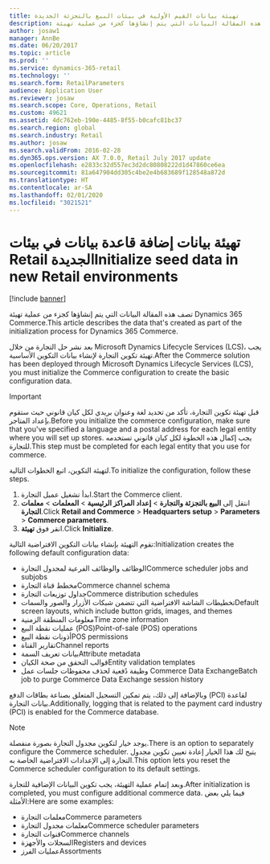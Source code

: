```yaml
---
title: تهيئة بيانات القيم الأولية في بيئات البيع بالتجزئة الجديدة
description: تصف هذه المقالة البيانات التي يتم إنشاؤها كجزء من عملية تهيئة Dynamics 365 Commerce.
author: josaw1
manager: AnnBe
ms.date: 06/20/2017
ms.topic: article
ms.prod: ''
ms.service: dynamics-365-retail
ms.technology: ''
ms.search.form: RetailParameters
audience: Application User
ms.reviewer: josaw
ms.search.scope: Core, Operations, Retail
ms.custom: 49621
ms.assetid: 4dc762eb-190e-4485-8f55-b0cafc81bc37
ms.search.region: global
ms.search.industry: Retail
ms.author: josaw
ms.search.validFrom: 2016-02-28
ms.dyn365.ops.version: AX 7.0.0, Retail July 2017 update
ms.openlocfilehash: e2833c32d557ec3d2dc80808222d1d47860ce6ea
ms.sourcegitcommit: 81a647904dd305c4be2e4b683689f128548a872d
ms.translationtype: HT
ms.contentlocale: ar-SA
ms.lasthandoff: 02/01/2020
ms.locfileid: "3021521"
---
```

# <a name="initialize-seed-data-in-new-retail-environments"></a><span data-ttu-id="9993c-103">تهيئة بيانات إضافة قاعدة بيانات في بيئات Retail الجديدة</span><span class="sxs-lookup"><span data-stu-id="9993c-103">Initialize seed data in new Retail environments</span></span>

[!include [banner](includes/banner.md)]

<span data-ttu-id="9993c-104">تصف هذه المقالة البيانات التي يتم إنشاؤها كجزء من عملية تهيئة Dynamics 365 Commerce.</span><span class="sxs-lookup"><span data-stu-id="9993c-104">This article describes the data that's created as part of the initialization process for Dynamics 365 Commerce.</span></span>

<span data-ttu-id="9993c-105">بعد نشر حل التجارة من خلال Microsoft Dynamics Lifecycle Services (LCS)، يجب تهيئة تكوين التجارة لإنشاء بيانات التكوين الأساسية.</span><span class="sxs-lookup"><span data-stu-id="9993c-105">After the Commerce solution has been deployed through Microsoft Dynamics Lifecycle Services (LCS), you must initialize the Commerce configuration to create the basic configuration data.</span></span>

> [!IMPORTANT]
> <span data-ttu-id="9993c-106">قبل تهيئة تكوين التجارة، تأكد من تحديد لغة وعنوان بريدي لكل كيان قانوني حيث ستقوم بإعداد المتاجر.</span><span class="sxs-lookup"><span data-stu-id="9993c-106">Before you initialize the commerce configuration, make sure that you've specified a language and a postal address for each legal entity where you will set up stores.</span></span> <span data-ttu-id="9993c-107">يجب إكمال هذه الخطوة لكل كيان قانوني تستخدمه للتجارة.</span><span class="sxs-lookup"><span data-stu-id="9993c-107">This step must be completed for each legal entity that you use for commerce.</span></span>

<span data-ttu-id="9993c-108">لتهيئة التكوين، اتبع الخطوات التالية.</span><span class="sxs-lookup"><span data-stu-id="9993c-108">To initialize the configuration, follow these steps.</span></span>

1. <span data-ttu-id="9993c-109">ابدأ تشغيل عميل التجارة.</span><span class="sxs-lookup"><span data-stu-id="9993c-109">Start the Commerce client.</span></span>
2. <span data-ttu-id="9993c-110">انتقل إلى **البيع بالتجزئة والتجارة** &gt; **إعداد المراكز الرئيسية** &gt; **المعلمات** &gt; **معلمات التجارة**.</span><span class="sxs-lookup"><span data-stu-id="9993c-110">Click **Retail and Commerce** &gt; **Headquarters setup** &gt; **Parameters** &gt; **Commerce parameters**.</span></span>
3. <span data-ttu-id="9993c-111">انقر فوق **تهيئة**.</span><span class="sxs-lookup"><span data-stu-id="9993c-111">Click **Initialize**.</span></span>

<span data-ttu-id="9993c-112">تقوم التهيئة بإنشاء بيانات التكوين الافتراضية التالية:</span><span class="sxs-lookup"><span data-stu-id="9993c-112">Initialization creates the following default configuration data:</span></span>

- <span data-ttu-id="9993c-113">الوظائف والوظائف الفرعية لمجدول التجارة</span><span class="sxs-lookup"><span data-stu-id="9993c-113">Commerce scheduler jobs and subjobs</span></span>
- <span data-ttu-id="9993c-114">مخطط قناة التجارة</span><span class="sxs-lookup"><span data-stu-id="9993c-114">Commerce channel schema</span></span>
- <span data-ttu-id="9993c-115">جداول توزيعات التجارة</span><span class="sxs-lookup"><span data-stu-id="9993c-115">Commerce distribution schedules</span></span>
- <span data-ttu-id="9993c-116">تخطيطات الشاشة الافتراضية التي تتضمن شبكات الأزرار والصور والسمات</span><span class="sxs-lookup"><span data-stu-id="9993c-116">Default screen layouts, which include button grids, images, and themes</span></span>
- <span data-ttu-id="9993c-117">معلومات المنطقة الزمنية</span><span class="sxs-lookup"><span data-stu-id="9993c-117">Time zone information</span></span>
- <span data-ttu-id="9993c-118">عمليات نقطة البيع (POS)</span><span class="sxs-lookup"><span data-stu-id="9993c-118">Point-of-sale (POS) operations</span></span>
- <span data-ttu-id="9993c-119">أذونات نقطة البيع</span><span class="sxs-lookup"><span data-stu-id="9993c-119">POS permissions</span></span>
- <span data-ttu-id="9993c-120">تقارير القناة</span><span class="sxs-lookup"><span data-stu-id="9993c-120">Channel reports</span></span>
- <span data-ttu-id="9993c-121">بيانات تعريف السمة</span><span class="sxs-lookup"><span data-stu-id="9993c-121">Attribute metadata</span></span>
- <span data-ttu-id="9993c-122">قوالب التحقق من صحة الكيان</span><span class="sxs-lookup"><span data-stu-id="9993c-122">Entity validation templates</span></span>
- <span data-ttu-id="9993c-123">وظيفة دًفعية لحذف محفوظات جلسات عمل Commerce Data Exchange</span><span class="sxs-lookup"><span data-stu-id="9993c-123">Batch job to purge Commerce Data Exchange session history</span></span>

<span data-ttu-id="9993c-124">وبالإضافة إلى ذلك، يتم تمكين التسجيل المتعلق بصناعة بطاقات الدفع (PCI) لقاعدة بيانات التجارة.</span><span class="sxs-lookup"><span data-stu-id="9993c-124">Additionally, logging that is related to the payment card industry (PCI) is enabled for the Commerce database.</span></span>

> [!NOTE]
> <span data-ttu-id="9993c-125">يوجد خيار لتكوين مجدول التجارة بصورة منفصلة.</span><span class="sxs-lookup"><span data-stu-id="9993c-125">There is an option to separately configure the Commerce scheduler.</span></span> <span data-ttu-id="9993c-126">يتيح لك هذا الخيار إعادة تعيين تكوين مجدول التجارة إلى الإعدادات الافتراضية الخاصة به.</span><span class="sxs-lookup"><span data-stu-id="9993c-126">This option lets you reset the Commerce scheduler configuration to its default settings.</span></span>

<span data-ttu-id="9993c-127">وبعد إتمام عملية التهيئة، يجب تكوين البيانات الإضافية للتجارة.</span><span class="sxs-lookup"><span data-stu-id="9993c-127">After initialization is completed, you must configure additional commerce data.</span></span> <span data-ttu-id="9993c-128">فيما يلي بعض الأمثلة:</span><span class="sxs-lookup"><span data-stu-id="9993c-128">Here are some examples:</span></span>

- <span data-ttu-id="9993c-129">معلمات التجارة</span><span class="sxs-lookup"><span data-stu-id="9993c-129">Commerce parameters</span></span>
- <span data-ttu-id="9993c-130">معلمات مجدول التجارة</span><span class="sxs-lookup"><span data-stu-id="9993c-130">Commerce scheduler parameters</span></span>
- <span data-ttu-id="9993c-131">قنوات التجارة</span><span class="sxs-lookup"><span data-stu-id="9993c-131">Commerce channels</span></span>
- <span data-ttu-id="9993c-132">السجلات والأجهزة</span><span class="sxs-lookup"><span data-stu-id="9993c-132">Registers and devices</span></span>
- <span data-ttu-id="9993c-133">عمليات الفرز</span><span class="sxs-lookup"><span data-stu-id="9993c-133">Assortments</span></span>
